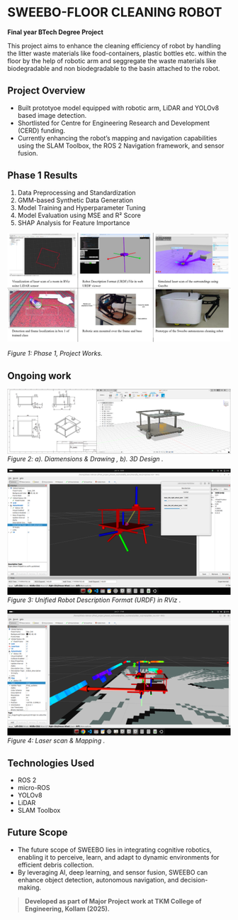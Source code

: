 # SWEEBO-FLOOR CLEANING ROBOT
**Final year BTech Degree Project**

This project aims to enhance the cleaning efficiency of robot by handling the litter waste materials like food-containers, plastic bottles etc. within the floor by the help of robotic arm and seggregate the waste materials like biodegradable and non biodegradable to the basin attached to the robot.

## Project Overview

* Built prototyoe model equipped with robotic arm, LiDAR and YOLOv8 based image detection.
* Shortlisted for Centre for Engineering Research and Development (CERD) funding.
* Currently enhancing the robot’s mapping and navigation capabilities using the SLAM Toolbox, the ROS 2 Navigation framework, and sensor fusion.


## Phase 1 Results

1. Data Preprocessing and Standardization
2. GMM-based Synthetic Data Generation
3. Model Training and Hyperparameter Tuning
4. Model Evaluation using MSE and R² Score
5. SHAP Analysis for Feature Importance

![alt text](<Reslts/Phase 1, Project Works.png>)

*Figure 1: Phase 1, Project Works.*

##  Ongoing work
![alt text](<Reslts/Drawing and 3D design.png>)
*Figure 2: a). Diamensions & Drawing , b). 3D Design .*

![alt text](Reslts/URDF.png)
*Figure 3: Unified Robot Description Format (URDF) in RViz .*

![alt text](<Reslts/Laser Scan & Mapping.png>)
*Figure 4: Laser scan & Mapping .*


## Technologies Used

* ROS 2
* micro-ROS
* YOLOv8
* LiDAR
* SLAM Toolbox


## Future Scope

* The future scope of SWEEBO lies in integrating cognitive robotics, enabling it to perceive, learn, and adapt to dynamic environments for efficient debris collection.
* By leveraging AI, deep learning, and sensor fusion, SWEEBO can enhance object detection, autonomous navigation, and decision-making.


> **Developed as part of Major Project work at TKM College of Engineering, Kollam (2025).**

